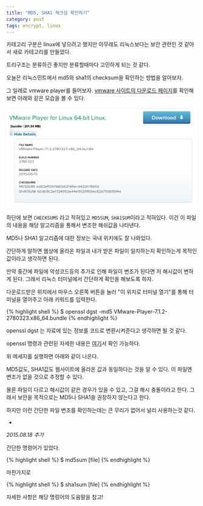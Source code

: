 ```yaml
---
title: "MD5, SHA1 체크섬 확인하기"
category: post
tags: encrypt, linux
---
```

카테고리 구분은 linux에 넣으려고 했지만 아무래도 리눅스보다는 보안 관련인 것 같아서 새로 카테고리를 만들었다.

트리구조는 분류하긴 좋지만 분류할때마다 고민하게 되는 것 같다.


오늘은 리눅스민트에서 md5와 sha1의 checksum을 확인하는 방법을 알아보자.

그 일례로 vmware player를 들어보자. [vmware 사이트의 다운로드 페이지](https://my.vmware.com/web/vmware/free#desktop_end_user_computing/vmware_player/7_0)를 확인해보면 아래와 같은 모습을 볼 수 있다.

![vmware 다운로드 페이지 화면](/images/2015-07-08/01.png)

하단에 보면 `CHECKSUMS` 라고 적혀있고 `MD5SUM`, `SHA1SUM`이라고 적혀있다. 이건 이 파일의 내용을 해당 알고리즘을 통해서 변조한 해쉬값을 나타낸다.

MD5나 SHA1 알고리즘에 대한 정보는 국내 위키에도 잘 나와있다.


간단하게 말하면 웹상에 올라온 파일과 내가 받은 파일이 일치하는지 확인하는게 목적인 값이라고 생각하면 된다.

만약 중간에 파일에 악성코드등의 추가로 인해 파일이 변조가 된다면 저 해시값이 변하게 된다. 그래서 리눅스 터미널에서 간단하게 확인을 해보도록 하자.


다운로드받은 위치에서 마우스 오른쪽 버튼을 눌러 "이 위치로 터미널 열기"를 통해 터미널을 열어주고 아래 키워드를 입력한다.

{% highlight shell %}
$ openssl dgst -md5 VMware-Player-7.1.2-2780323.x86_64.bundle
{% endhighlight %}

openssl dgst 는 자료에 있는 정보를 코드로 변환시켜준다고 생각하면 될 것 같다.

openssl 명령과 관련된 자세한 내용은 [여기](https://www.openssl.org/docs/apps/openssl.html)서 확인 가능하다.



위 메세지를 실행하면 아래와 같이 나온다.



MD5값도, SHA1값도 웹사이트에 올라온 값과 동일하다는 것을 알 수 있다. 이 파일엔 변조가 없을 것으로 추정할 수 있다.

물론 파일이 다르고 해시값이 같은 경우가 있을 수 있고, 그걸 해시 충돌이라고 한다. 그래서 보안을 목적으로는 MD5나 SHA1을 권장하지 않는다고 한다.

하지만 이런 간단한 파일 변조를 확인하는데는 큰 무리가 없어서 널리 사용하는것 같다.


+

_2015.08.18 추가_


간단한 명령어가 있었다.

{% highlight shell %}
$ md5sum [file]
{% endhighlight %}

마찬가지로

{% highlight shell %}
$ sha1sum [file]
{% endhighlight %}

자세한 사항은 해당 명렁어의 도움말을 참고!
